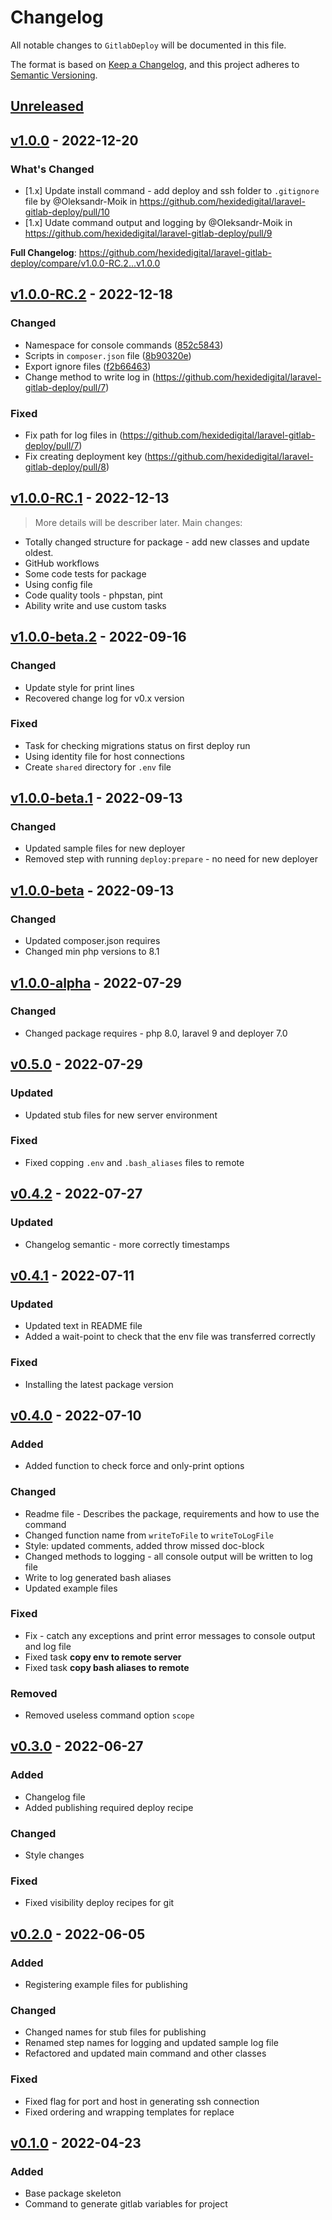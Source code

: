# Changelog

All notable changes to `GitlabDeploy` will be documented in this file.

The format is based on [Keep a Changelog](https://keepachangelog.com/en/1.0.0),
and this project adheres to [Semantic Versioning](https://semver.org/spec/v2.0.0.html).

## [Unreleased](https://github.com/hexidedigital/laravel-gitlab-deploy/compare/v1.0.0...HEAD)

## [v1.0.0](https://github.com/hexidedigital/laravel-gitlab-deploy/compare/v1.0.0-RC.2...v1.0.0) - 2022-12-20

### What's Changed

- [1.x] Update install command - add deploy and ssh folder to `.gitignore` file by @Oleksandr-Moik in https://github.com/hexidedigital/laravel-gitlab-deploy/pull/10
- [1.x] Udate command output and logging by @Oleksandr-Moik in https://github.com/hexidedigital/laravel-gitlab-deploy/pull/9

**Full Changelog**: https://github.com/hexidedigital/laravel-gitlab-deploy/compare/v1.0.0-RC.2...v1.0.0

## [v1.0.0-RC.2](https://github.com/hexidedigital/laravel-gitlab-deploy/compare/v1.0.0-RC.1...v1.0.0-RC.2) - 2022-12-18

### Changed

- Namespace for console commands ([852c5843](https://github.com/hexidedigital/laravel-gitlab-deploy/commit/30ff198809e01740442950dad22d60f804906687))
- Scripts in `composer.json` file ([8b90320e](https://github.com/hexidedigital/laravel-gitlab-deploy/commit/8b90320ee2a53736f06b6b82367c5aef5415536b))
- Export ignore files ([f2b66463](https://github.com/hexidedigital/laravel-gitlab-deploy/commit/f2b66463a613471e31f30681d023a7cfaf8fabcc))
- Change method to write log in (https://github.com/hexidedigital/laravel-gitlab-deploy/pull/7)

### Fixed

- Fix path for log files in (https://github.com/hexidedigital/laravel-gitlab-deploy/pull/7)
- Fix creating deployment key (https://github.com/hexidedigital/laravel-gitlab-deploy/pull/8)

## [v1.0.0-RC.1](https://github.com/hexidedigital/laravel-gitlab-deploy/compare/v1.0.0-beta.1...v1.0.0-RC.1) - 2022-12-13

> More details will be describer later. Main changes:

- Totally changed structure for package - add new classes and update oldest.
- GitHub workflows
- Some code tests for package
- Using config file
- Code quality tools - phpstan, pint
- Ability write and use custom tasks

## [v1.0.0-beta.2](https://github.com/hexidedigital/laravel-gitlab-deploy/compare/v1.0.0-beta.1...v1.0.0-beta.2) - 2022-09-16

### Changed

- Update style for print lines
- Recovered change log for v0.x version

### Fixed

- Task for checking migrations status on first deploy run
- Using identity file for host connections
- Create `shared` directory for `.env` file

## [v1.0.0-beta.1](https://github.com/hexidedigital/laravel-gitlab-deploy/compare/v1.0.0-beta...v1.0.0-beta.1) - 2022-09-13

### Changed

- Updated sample files for new deployer
- Removed step with running `deploy:prepare` - no need for new deployer

## [v1.0.0-beta](https://github.com/hexidedigital/laravel-gitlab-deploy/compare/v1.0.0-alpha...v1.0.0-beta) - 2022-09-13

### Changed

- Updated composer.json requires
- Changed min php versions to 8.1

## [v1.0.0-alpha](https://github.com/hexidedigital/laravel-gitlab-deploy/compare/v0.5.0...v1.0.0-alpha) - 2022-07-29

### Changed

- Changed package requires - php 8.0, laravel 9 and deployer 7.0

## [v0.5.0](https://github.com/hexidedigital/laravel-gitlab-deploy/compare/v0.4.2...v0.5.0) - 2022-07-29

### Updated

- Updated stub files for new server environment

### Fixed

- Fixed copping `.env` and `.bash_aliases` files to remote

## [v0.4.2](https://github.com/hexidedigital/laravel-gitlab-deploy/compare/v0.4.1...v0.4.2) - 2022-07-27

### Updated

- Changelog semantic - more correctly timestamps

## [v0.4.1](https://github.com/hexidedigital/laravel-gitlab-deploy/compare/v0.4.0...v0.4.1) - 2022-07-11

### Updated

- Updated text in README file
- Added a wait-point to check that the env file was transferred correctly

### Fixed

- Installing the latest package version

## [v0.4.0](https://github.com/hexidedigital/laravel-gitlab-deploy/compare/v0.3.0...v0.4.0) - 2022-07-10

### Added

- Added function to check force and only-print options

### Changed

- Readme file - Describes the package, requirements and how to use the command
- Changed function name from `writeToFile` to `writeToLogFile`
- Style: updated comments, added throw missed doc-block
- Changed methods to logging - all console output will be written to log file
- Write to log generated bash aliases
- Updated example files

### Fixed

- Fix - catch any exceptions and print error messages to console output and log file
- Fixed task **copy env to remote server**
- Fixed task **copy bash aliases to remote**

### Removed

- Removed useless command option `scope`

## [v0.3.0](https://github.com/hexidedigital/laravel-gitlab-deploy/compare/v0.2.0...v0.3.0) - 2022-06-27

### Added

- Changelog file
- Added publishing required deploy recipe

### Changed

- Style changes

### Fixed

- Fixed visibility deploy recipes for git

## [v0.2.0](https://github.com/hexidedigital/laravel-gitlab-deploy/compare/v0.1...v0.2.0) - 2022-06-05

### Added

- Registering example files for publishing

### Changed

- Changed names for stub files for publishing
- Renamed step names for logging and updated sample log file
- Refactored and updated main command and other classes

### Fixed

- Fixed flag for port and host in generating ssh connection
- Fixed ordering and wrapping templates for replace

## [v0.1.0](https://github.com/hexidedigital/laravel-gitlab-deploy/commit/8c98ddd8) - 2022-04-23

### Added

- Base package skeleton
- Command to generate gitlab variables for project
